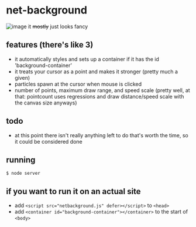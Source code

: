 # net-background
![image](https://github.com/Saturn-VI/netbackground/assets/112597058/3117eb64-0f12-46bd-9618-cb9ebb1b6f8c)
it ~~mostly~~ just looks fancy
## features (there's like 3)
- it automatically styles and sets up a container if it has the id 'background-container'
- it treats your cursor as a point and makes it stronger (pretty much a given)
- particles spawn at the cursor when mouse is clicked
- number of points, maximum draw range, and speed scale (pretty well, at that: pointcount uses regressions and draw distance/speed scale with the canvas size anyways)

## todo
- at this point there isn't really anything left to do that's worth the time, so it could be considered done

## running
```
$ node server
```
## if you want to run it on an actual site
- add `<script src="netbackground.js" defer></script>` to `<head>`
- add `<container id="background-container"></container>` to the start of `<body>`
